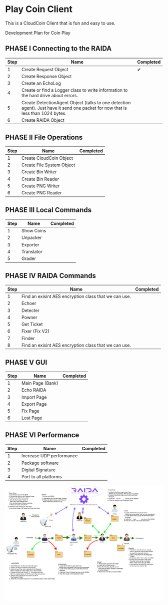 # Play Coin Client
This is a CloudCoin Client that is fun and easy to use. 

Development Plan for Coin Play


## PHASE I Connecting to the RAIDA

Step | Name | Completed 
---|---|---
1 | Create Request Object | ✔
2 | Create Response Object|
3| Create an EchoLog|
4 | Create or find a Logger class to write information to the hard drive about errors. |
5 | Create DetectionAgent Object (talks to one detection agent). Just have it send one packet for now that is less than 1024 bytes. |
6 | Create RAIDA Object |





## PHASE II File Operations

Step | Name | Completed 
---|---|---
1 | Create CloudCoin Object| 
2 | Create File System Object| 
3 | Create Bin Writer| 
4 | Create Bin Reader| 
5 | Create PNG Writer| 
6 | Create PNG Reader| 


## PHASE III Local Commands

Step | Name | Completed 
---|---|---
1| Show Coins|
2| Unpacker|
3| Exporter|
4 |Translator|
5 |Grader|


## PHASE IV RAIDA Commands

Step | Name | Completed 
---|---|---
1 | Find an exisint AES encryption class that we can use. |
2 | Echoer|
3 | Detecter|
4 | Powner|
5 | Get Ticket|
6 | Fixer (Fix V2)|
7 | Finder|
8 | Find an exisint AES encryption class that we can use. |

## PHASE V GUI

Step | Name | Completed 
---|---|---
1 |Main Page (Bank)|
2 |Echo RAIDA|
3 | Import Page|
4 |Export Page|
5 |Fix Page|
6 | Lost Page |

## PHASE VI Performance

Step | Name | Completed 
---|---|---
1|Increase UDP performance|
2|Package software|
3|Digital Signature|
4|Port to all platforms|

![Program Diagram](https://github.com/worthingtonse/PlayCoinClient/blob/main/Servant%20Model%20Simple%20Version%201.png)
